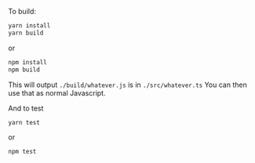 To build:

```bash
yarn install
yarn build
```

or

```bash
npm install
npm build
```

This will output `./build/whatever.js` is in `./src/whatever.ts` You can then use that as normal Javascript.

And to test

```
yarn test
```

or

```
npm test
```